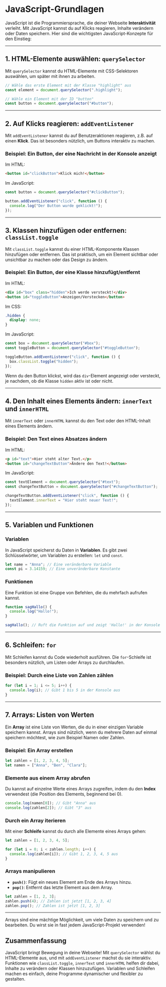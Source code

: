 # JavaScript-Grundlagen

JavaScript ist die Programmiersprache, die deiner Webseite **Interaktivität** verleiht. Mit JavaScript kannst du auf Klicks reagieren, Inhalte verändern oder Daten speichern. Hier sind die wichtigsten JavaScript-Konzepte für den Einstieg:

---

## 1. HTML-Elemente auswählen: `querySelector`

Mit `querySelector` kannst du HTML-Elemente mit CSS-Selektoren auswählen, um später mit ihnen zu arbeiten.

```javascript
// Wähle das erste Element mit der Klasse "highlight" aus
const element = document.querySelector(".highlight");

// Wähle ein Element mit der ID "button"
const button = document.querySelector("#button");
```

---

## 2. Auf Klicks reagieren: `addEventListener`

Mit `addEventListener` kannst du auf Benutzeraktionen reagieren, z.B. auf einen **Klick**. Das ist besonders nützlich, um Buttons interaktiv zu machen.

### Beispiel: Ein Button, der eine Nachricht in der Konsole anzeigt

Im HTML:

```html
<button id="clickButton">Klick mich!</button>
```

Im JavaScript:

```javascript
const button = document.querySelector("#clickButton");

button.addEventListener("click", function () {
  console.log("Der Button wurde geklickt!");
});
```

---

## 3. Klassen hinzufügen oder entfernen: `classList.toggle`

Mit `classList.toggle` kannst du einer HTML-Komponente Klassen hinzufügen oder entfernen. Das ist praktisch, um ein Element sichtbar oder unsichtbar zu machen oder das Design zu ändern.

### Beispiel: Ein Button, der eine Klasse hinzufügt/entfernt

Im HTML:

```html
<div id="box" class="hidden">Ich werde versteckt!</div>
<button id="toggleButton">Anzeigen/Verstecken</button>
```

Im CSS:

```css
.hidden {
  display: none;
}
```

Im JavaScript:

```javascript
const box = document.querySelector("#box");
const toggleButton = document.querySelector("#toggleButton");

toggleButton.addEventListener("click", function () {
  box.classList.toggle("hidden");
});
```

Wenn du den Button klickst, wird das `div`-Element angezeigt oder versteckt, je nachdem, ob die Klasse `hidden` aktiv ist oder nicht.

---

## 4. Den Inhalt eines Elements ändern: `innerText` und `innerHTML`

Mit `innerText` oder `innerHTML` kannst du den Text oder den HTML-Inhalt eines Elements ändern.

### Beispiel: Den Text eines Absatzes ändern

Im HTML:

```html
<p id="text">Hier steht alter Text.</p>
<button id="changeTextButton">Ändere den Text!</button>
```

Im JavaScript:

```javascript
const textElement = document.querySelector("#text");
const changeTextButton = document.querySelector("#changeTextButton");

changeTextButton.addEventListener("click", function () {
  textElement.innerText = "Hier steht neuer Text!";
});
```

---

## 5. Variablen und Funktionen

### Variablen

In JavaScript speicherst du Daten in **Variablen**. Es gibt zwei Schlüsselwörter, um Variablen zu erstellen: `let` und `const`.

```javascript
let name = "Anna"; // Eine veränderbare Variable
const pi = 3.14159; // Eine unveränderbare Konstante
```

### Funktionen

Eine Funktion ist eine Gruppe von Befehlen, die du mehrfach aufrufen kannst.

```javascript
function sagHallo() {
  console.log("Hallo!");
}

sagHallo(); // Ruft die Funktion auf und zeigt 'Hallo!' in der Konsole an
```

---

## 6. Schleifen: `for`

Mit Schleifen kannst du Code wiederholt ausführen. Die `for`-Schleife ist besonders nützlich, um Listen oder Arrays zu durchlaufen.

### Beispiel: Durch eine Liste von Zahlen zählen

```javascript
for (let i = 1; i <= 5; i++) {
  console.log(i); // Gibt 1 bis 5 in der Konsole aus
}
```

---

## 7. Arrays: Listen von Werten

Ein **Array** ist eine Liste von Werten, die du in einer einzigen Variable speichern kannst. Arrays sind nützlich, wenn du mehrere Daten auf einmal speichern möchtest, wie zum Beispiel Namen oder Zahlen.

### Beispiel: Ein Array erstellen

```javascript
let zahlen = [1, 2, 3, 4, 5];
let namen = ["Anna", "Ben", "Clara"];
```

### Elemente aus einem Array abrufen

Du kannst auf einzelne Werte eines Arrays zugreifen, indem du den **Index** verwendest (die Position des Elements, beginnend bei 0).

```javascript
console.log(namen[0]); // Gibt "Anna" aus
console.log(zahlen[2]); // Gibt "3" aus
```

### Durch ein Array iterieren

Mit einer **Schleife** kannst du durch alle Elemente eines Arrays gehen:

```javascript
let zahlen = [1, 2, 3, 4, 5];

for (let i = 0; i < zahlen.length; i++) {
  console.log(zahlen[i]); // Gibt 1, 2, 3, 4, 5 aus
}
```

### Arrays manipulieren

- **`push()`**: Fügt ein neues Element am Ende des Arrays hinzu.
- **`pop()`**: Entfernt das letzte Element aus dem Array.

```javascript
let zahlen = [1, 2, 3];
zahlen.push(4); // Zahlen ist jetzt [1, 2, 3, 4]
zahlen.pop(); // Zahlen ist jetzt [1, 2, 3]
```

---

Arrays sind eine mächtige Möglichkeit, um viele Daten zu speichern und zu bearbeiten. Du wirst sie in fast jedem JavaScript-Projekt verwenden!

## Zusammenfassung

JavaScript bringt Bewegung in deine Webseite! Mit `querySelector` wählst du HTML-Elemente aus, und mit `addEventListener` machst du sie interaktiv. Funktionen wie `classList.toggle`, `innerText` und `innerHTML` helfen dir dabei, Inhalte zu verändern oder Klassen hinzuzufügen. Variablen und Schleifen machen es einfach, deine Programme dynamischer und flexibler zu gestalten.

